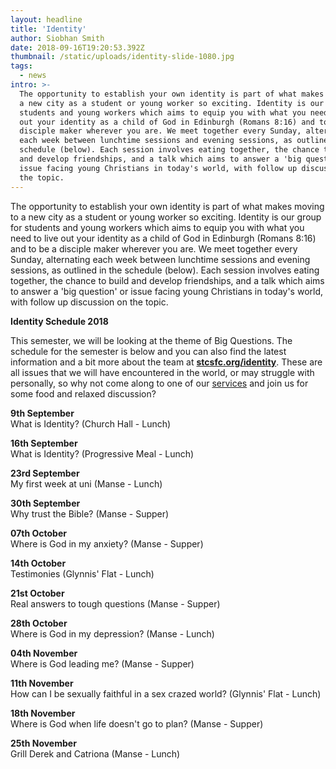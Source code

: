 ```yaml
---
layout: headline
title: 'Identity'
author: Siobhan Smith
date: 2018-09-16T19:20:53.392Z
thumbnail: /static/uploads/identity-slide-1080.jpg
tags:
  - news
intro: >-
  The opportunity to establish your own identity is part of what makes moving to
  a new city as a student or young worker so exciting. Identity is our group for
  students and young workers which aims to equip you with what you need to live
  out your identity as a child of God in Edinburgh (Romans 8:16) and to be a
  disciple maker wherever you are. We meet together every Sunday, alternating
  each week between lunchtime sessions and evening sessions, as outlined in the
  schedule (below). Each session involves eating together, the chance to build
  and develop friendships, and a talk which aims to answer a 'big question' or
  issue facing young Christians in today's world, with follow up discussion on
  the topic.
---
```

The opportunity to establish your own identity is part of what makes moving to a new city as a student or young worker so exciting. Identity is our group for students and young workers which aims to equip you with what you need to live out your identity as a child of God in Edinburgh (Romans 8:16) and to be a disciple maker wherever you are. We meet together every Sunday, alternating each week between lunchtime sessions and evening sessions, as outlined in the schedule (below). Each session involves eating together, the chance to build and develop friendships, and a talk which aims to answer a 'big question' or issue facing young Christians in today's world, with follow up discussion on the topic.


**Identity Schedule 2018**

This semester, we will be looking at the theme of Big Questions.  The schedule for the semester is below and you can also find the latest information and a bit more about the team at **[stcsfc.org/identity](https://stcsfc.org/identity)**. These are all issues that we will have encountered in the world, or may struggle with personally, so why not come along to one of our [services](/connect/visit) and join us for some food and relaxed discussion?

**9th September**  
 What is Identity? (Church Hall - Lunch)

**16th September**  
 What is Identity? (Progressive Meal - Lunch)

**23rd September**  
 My first week at uni (Manse - Lunch)

**30th September**  
 Why trust the Bible? (Manse - Supper)

**07th October**  
 Where is God in my anxiety? (Manse - Supper)

**14th October**  
 Testimonies (Glynnis' Flat - Lunch)

**21st October**  
 Real answers to tough questions (Manse - Supper)

**28th October**  
 Where is God in my depression? (Manse - Lunch)

**04th November**  
 Where is God leading me? (Manse - Supper)

**11th November**  
 How can I be sexually faithful in a sex crazed world? (Glynnis' Flat - Lunch)

**18th November**  
 Where is God when life doesn't go to plan? (Manse - Supper)

**25th November**  
 Grill Derek and Catriona (Manse - Lunch)
